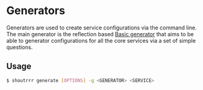 # Generators

Generators are used to create service configurations via the command line.  
The main generator is the reflection based [Basic generator](./basic) that aims to be able to generator configurations for all the core services via a set of simple questions.

## Usage

```bash
$ shoutrrr generate [OPTIONS] -g <GENERATOR> <SERVICE>
```